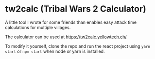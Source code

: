 # tw2calc (Tribal Wars 2 Calculator)

A little tool I wrote for some friends than enables easy attack time calculations for multiple villages.

The calculator can be used at https://tw2calc.yellowtech.ch/

To modify it yourself, clone the repo and run the react project using ```yarn start``` or ```npm start``` when node or yarn is installed.
